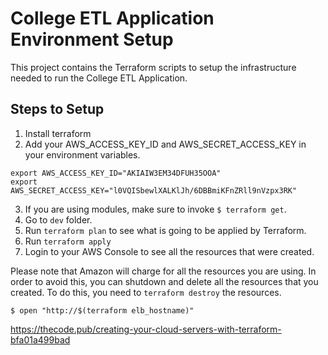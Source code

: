 # College ETL Application Environment Setup

This project contains the Terraform scripts to setup the infrastructure needed to run the College ETL Application.

## Steps to Setup
1. Install terraform
2. Add your AWS_ACCESS_KEY_ID and AWS_SECRET_ACCESS_KEY in your environment variables.
```
export AWS_ACCESS_KEY_ID="AKIAIW3EM34DFUH35OOA"
export AWS_SECRET_ACCESS_KEY="l0VQISbewlXALKlJh/6DBBmiKFnZRll9nVzpx3RK"
```
3. If you are using modules, make sure to invoke `$ terraform get`.
4. Go to `dev` folder.
5. Run `terraform plan` to see what is going to be applied by Terraform.
6. Run `terraform apply`
7. Login to your AWS Console to see all the resources that were created.

Please note that Amazon will charge for all the resources you are using.  In order to avoid this, you can shutdown and delete all the resources that you created.  To do this, you need to `terraform destroy` the resources.

```
$ open "http://$(terraform elb_hostname)"
```

https://thecode.pub/creating-your-cloud-servers-with-terraform-bfa01a499bad
